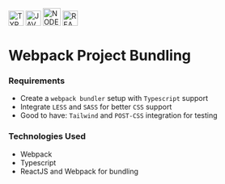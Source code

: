 <img src="https://raw.githubusercontent.com/wiki/pulkitcs/web-development/icons/typescript.png" title="TYPESCRIPT" height="30" style="background-color:white">&nbsp;<img src="https://raw.githubusercontent.com/wiki/pulkitcs/web-development/icons/js.png" height="30" title="JAVASCRIPT">&nbsp;<img src="https://raw.githubusercontent.com/wiki/pulkitcs/web-development/icons/node.png" height="35" title="NODE.JS">&nbsp;<img src="https://raw.githubusercontent.com/wiki/pulkitcs/web-development/icons/react.png" height="30" title="REACT.JS">

# Webpack Project Bundling

### Requirements
- Create a `webpack bundler` setup with `Typescript` support
- Integrate `LESS` and `SASS` for better `CSS` support
- Good to have: `Tailwind` and `POST-CSS` integration for testing
### Technologies Used

- Webpack
- Typescript
- ReactJS and Webpack for bundling
